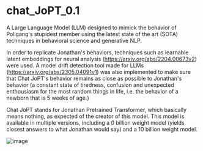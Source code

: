 # chat_JoPT_0.1
A Large Language Model (LLM) designed to mimick the behavior of Poligang's stupidest member using the latest state of the art (SOTA) techniques in behavioral science and generative NLP. 

In order to replicate Jonathan's behaviors, techniques such as learnable latent embeddings for neural analysis (https://arxiv.org/abs/2204.00673v2) were used. A model drift detection tool
made for LLMs (https://arxiv.org/abs/2305.04091v1) was also implemented to make sure that Chat JoPT's behavior remains as close as possible to Jonathan's behavior (a constant state of tiredness, confusion and unexpected 
enthousiasm for the most random things in life, i.e. the behavior of a newborn that is 5 weeks of age.)

Chat JoPT stands for Jonathan Pretrained Transformer, which basically means nothing, as expected of the creator of this model. This model is available in multiple versions, including a 
0 billion weight model (yields closest answers to what Jonathan would say) and a 10 billion weight model.

![image](https://github.com/ZavalasBarber/chat_JoPT_0.1/assets/64659920/cd4ab570-b167-43ed-9593-179114abfcdb)
